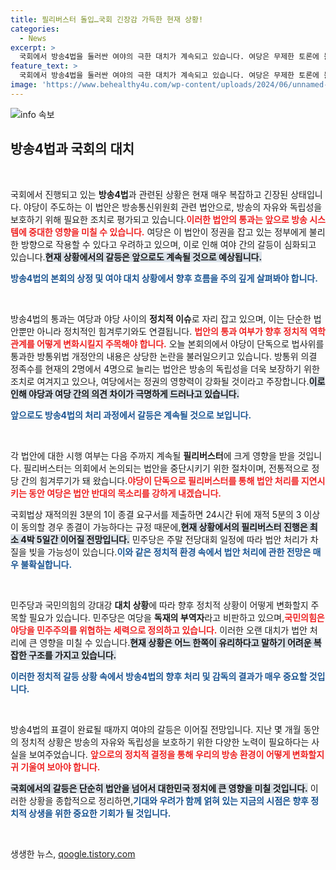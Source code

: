 ```yaml
---
title: 필리버스터 돌입…국회 긴장감 가득한 현재 상황!
categories:
  - News
excerpt: >
  국회에서 방송4법을 둘러싼 여야의 극한 대치가 계속되고 있습니다. 여당은 무제한 토론에 돌입하며 법안 처리를 저지하고, 야당은 방송장악을 막기 위한 법안 통과를 촉구하고 있습니다. 긴장감이 고조되는 상황에서 국회의 미래는 어떻게 될까요?
feature_text: >
  국회에서 방송4법을 둘러싼 여야의 극한 대치가 계속되고 있습니다. 여당은 무제한 토론에 돌입하며 법안 처리를 저지하고, 야당은 방송장악을 막기 위한 법안 통과를 촉구하고 있습니다. 긴장감이 고조되는 상황에서 국회의 미래는 어떻게 될까요?
image: 'https://www.behealthy4u.com/wp-content/uploads/2024/06/unnamed-file.png'
---
```


<p><img src="https://www.behealthy4u.com/wp-content/uploads/2024/06/unnamed-file.png" alt="info 속보" /></p>

<h2 data-ke-size="size26">방송4법과 국회의 대치</h2>

<p data-ke-size="size16">&nbsp;</p>

<p>국회에서 진행되고 있는 <b>방송4법</b>과 관련된 상황은 현재 매우 복잡하고 긴장된 상태입니다. 야당이 주도하는 이 법안은 방송통신위원회 관련 법안으로, 방송의 자유와 독립성을 보호하기 위해 필요한 조치로 평가되고 있습니다.<b><span style="color: #ee2323;">이러한 법안의 통과는 앞으로 방송 시스템에 중대한 영향을 미칠 수 있습니다.</span></b> 여당은 이 법안이 정권을 잡고 있는 정부에게 불리한 방향으로 작용할 수 있다고 우려하고 있으며, 이로 인해 여야 간의 갈등이 심화되고 있습니다.<b><span style="background-color: #21538527;">현재 상황에서의 갈등은 앞으로도 계속될 것으로 예상됩니다.</span></b> </p>

<p><b><span style="color: #1a5490;">방송4법의 본회의 상정 및 여야 대치 상황에서 향후 흐름을 주의 깊게 살펴봐야 합니다.</span></b> </p>

<p data-ke-size="size16">&nbsp;</p>

<p>방송4법의 통과는 여당과 야당 사이의 <b>정치적 이슈</b>로 자리 잡고 있으며, 이는 단순한 법안뿐만 아니라 정치적인 힘겨루기와도 연결됩니다. <b><span style="color: #ee2323;">법안의 통과 여부가 향후 정치적 역학관계를 어떻게 변화시킬지 주목해야 합니다.</span></b> 오늘 본회의에서 야당이 단독으로 법사위를 통과한 방통위법 개정안의 내용은 상당한 논란을 불러일으키고 있습니다. 방통위 의결 정족수를 현재의 2명에서 4명으로 늘리는 법안은 방송의 독립성을 더욱 보장하기 위한 조치로 여겨지고 있으나, 여당에서는 정권의 영향력이 강화될 것이라고 주장합니다.<b><span style="background-color: #21538527;">이로 인해 야당과 여당 간의 의견 차이가 극명하게 드러나고 있습니다.</span></b></p>

<p><b><span style="color: #1a5490;">앞으로도 방송4법의 처리 과정에서 갈등은 계속될 것으로 보입니다.</span></b> </p>

<p data-ke-size="size16">&nbsp;</p>

<p>각 법안에 대한 시행 여부는 다음 주까지 계속될 <b>필리버스터</b>에 크게 영향을 받을 것입니다. 필리버스터는 의회에서 논의되는 법안을 중단시키기 위한 절차이며, 전통적으로 정당 간의 힘겨루기가 돼 왔습니다.<b><span style="color: #ee2323;">야당이 단독으로 필리버스터를 통해 법안 처리를 지연시키는 동안 여당은 법안 반대의 목소리를 강하게 내겠습니다.</span></b> </p>

<p>국회법상 재적의원 3분의 1이 종결 요구서를 제출하면 24시간 뒤에 재적 5분의 3 이상이 동의할 경우 종결이 가능하다는 규정 때문에,<b><span style="background-color: #21538527;">현재 상황에서의 필리버스터 진행은 최소 4박 5일간 이어질 전망입니다.</span></b> 민주당은 주말 전당대회 일정에 따라 법안 처리가 차질을 빚을 가능성이 있습니다.<b><span style="color: #1a5490;">이와 같은 정치적 환경 속에서 법안 처리에 관한 전망은 매우 불확실합니다.</span></b></p>

<p data-ke-size="size16">&nbsp;</p>

<p>민주당과 국민의힘의 강대강 <b>대치 상황</b>에 따라 향후 정치적 상황이 어떻게 변화할지 주목할 필요가 있습니다. 민주당은 여당을 <b>독재의 부역자</b>라고 비판하고 있으며,<b><span style="color: #ee2323;">국민의힘은 야당을 민주주의를 위협하는 세력으로 정의하고 있습니다.</span></b> 이러한 오랜 대치가 법안 처리에 큰 영향을 미칠 수 있습니다.<b><span style="background-color: #21538527;">현재 상황은 어느 한쪽이 유리하다고 말하기 어려운 복잡한 구조를 가지고 있습니다.</span></b> </p>

<p><b><span style="color: #1a5490;">이러한 정치적 갈등 상황 속에서 방송4법의 향후 처리 및 감독의 결과가 매우 중요할 것입니다.</span></b> </p>

<p data-ke-size="size16">&nbsp;</p>

<p>방송4법의 표결이 완료될 때까지 여야의 갈등은 이어질 전망입니다. 지난 몇 개월 동안의 정치적 상황은 방송의 자유와 독립성을 보호하기 위한 다양한 노력이 필요하다는 사실을 보여주었습니다. <b><span style="color: #ee2323;">앞으로의 정치적 결정을 통해 우리의 방송 환경이 어떻게 변화할지 귀 기울여 보아야 합니다.</span></b> </p>

<p><b><span style="background-color: #21538527;">국회에서의 갈등은 단순히 법안을 넘어서 대한민국 정치에 큰 영향을 미칠 것입니다.</span></b> 이러한 상황을 종합적으로 정리하면,<b><span style="color: #1a5490;">기대와 우려가 함께 얽혀 있는 지금의 시점은 향후 정치적 상생을 위한 중요한 기회가 될 것입니다.</span></b> </p>

<p data-ke-size="size16">&nbsp;</p>
생생한 뉴스, <a href="https://qoogle.tistory.com" rel="dofollow">qoogle.tistory.com</a>


